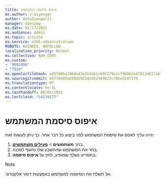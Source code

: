 ```yaml
---
title: איפוס סיסמת המשתמש
ms.author: v-aiyengar
author: AshaIyengar21
manager: dansimp
ms.date: 02/17/2021
ms.audience: Admin
ms.topic: article
ms.service: o365-administration
ROBOTS: NOINDEX, NOFOLLOW
localization_priority: Normal
ms.collection: Adm_O365
ms.custom:
- "9002486"
- "7524"
ms.openlocfilehash: ed5f48ba746da47e2e5db1cb9f279e1cf9b862e47813d617ab7df18ed64725ed
ms.sourcegitcommit: b5f7da89a650d2915dc652449623c78be6247175
ms.translationtype: MT
ms.contentlocale: he-IL
ms.lasthandoff: 08/05/2021
ms.locfileid: "54119177"
---
```

# <a name="reset-the-users-password"></a>איפוס סיסמת המשתמש

יהיה עליך לאפס את סיסמת המשתמש לפני ביצוע כל דבר אחר. כך ניתן לעשות זאת:

1. בחר **משתמשים**  >  **[פעילים משתמשים](https://go.microsoft.com/fwlink/p/?linkid=834822)**.
1. בחר את המשתמש שהחשבון שלו נחשף לסכנה.
1. בתפריט נשלף שמופיע, לחץ על **איפוס סיסמה.**

> [!NOTE]
> אל תשלח את הסיסמה למשתמש באמצעות דואר אלקטרוני.
